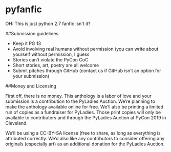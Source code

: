 # pyfanfic
OH: This is just python 2.7 fanfic isn't it?

##Submission guidelines
* Keep it PG 13 
* Avoid involving real humans without permission (you can write about yourself without permission, I guess
* Stories can’t violate the PyCon CoC
* Short stories, art, poetry are all welcome
* Submit pitches through GitHub (contact us if GitHub isn’t an option for your submission)

##Money and Licensing

First off, there is no money. This anthology is a labor of love and your submission is a contribution to the PyLadies Auction. We’re planning to make the anthology available online for free. We’ll also be printing a limited run of copies as a fundraiser for PyLadies. Those print copies will only be available to contributors and through the PyLadies Auction at PyCon 2019 in Cleveland.

We’ll be using a CC-BY-SA license (free to share, as long as everything is attributed correctly. We’d also like any contributors to consider offering any originals (especially art) as an additional donation for the PyLadies Auction. 
